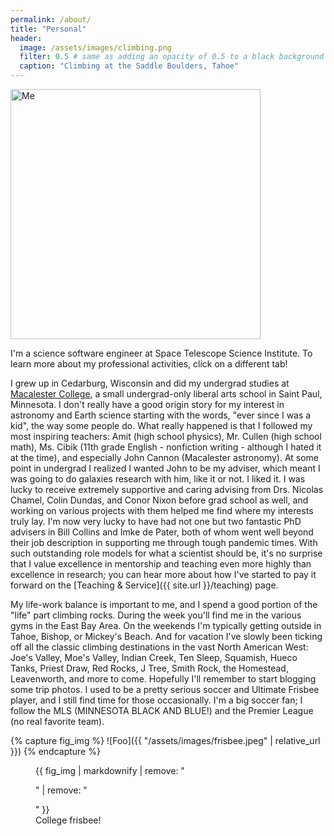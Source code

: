 ```yaml
---
permalink: /about/
title: "Personal"
header:
  image: /assets/images/climbing.png
  filter: 0.5 # same as adding an opacity of 0.5 to a black background
  caption: "Climbing at the Saddle Boulders, Tahoe"
---
```


<img src="{{ site.url }}{{ site.baseurl }}/assets/images/professional-thumbnail.png" alt="Me" width="400">

I'm a science software engineer at Space Telescope Science Institute. To learn more about my professional activities, click on a different tab!

I grew up in Cedarburg, Wisconsin and did my undergrad studies at [Macalester College](https://www.macalester.edu/), a small undergrad-only liberal arts school in Saint Paul, Minnesota. I don't really have a good origin story for my interest in astronomy and Earth science starting with the words, "ever since I was a kid", the way some people do. What really happened is that I followed my most inspiring teachers: Amit (high school physics), Mr. Cullen (high school math), Ms. Cibik (11th grade English - nonfiction writing - although I hated it at the time), and especially John Cannon (Macalester astronomy). At some point in undergrad I realized I wanted John to be my adviser, which meant I was going to do galaxies research with him, like it or not. I liked it. I was lucky to receive extremely supportive and caring advising from Drs. Nicolas Chamel, Colin Dundas, and Conor Nixon before grad school as well, and working on various projects with them helped me find where my interests truly lay.  I'm now very lucky to have had not one but two fantastic PhD advisers in Bill Collins and Imke de Pater, both of whom went well beyond their job description in supporting me through tough pandemic times. With such outstanding role models for what a scientist should be, it's no surprise that I value excellence in mentorship and teaching even more highly than excellence in research; you can hear more about how I've started to pay it forward on the [Teaching & Service]({{ site.url }}/teaching) page.


My life-work balance is important to me, and I spend a good portion of the "life" part climbing rocks. During the week you'll find me in the various gyms in the East Bay Area. On the weekends I'm typically getting outside in Tahoe, Bishop, or Mickey's Beach. And for vacation I've slowly been ticking off all the classic climbing destinations in the vast North American West: Joe's Valley, Moe's Valley, Indian Creek, Ten Sleep, Squamish, Hueco Tanks, Priest Draw, Red Rocks, J Tree, Smith Rock, the Homestead, Leavenworth, and more to come. Hopefully I'll remember to start blogging some trip photos. I used to be a pretty serious soccer and Ultimate Frisbee player, and I still find time for those occasionally. I'm a big soccer fan; I follow the MLS (MINNESOTA BLACK AND BLUE!) and the Premier League (no real favorite team).


{% capture fig_img %}
![Foo]({{ "/assets/images/frisbee.jpeg" | relative_url }})
{% endcapture %}

<figure>
  {{ fig_img | markdownify | remove: "<p>" | remove: "</p>" }}
  <figcaption>College frisbee!</figcaption>
</figure>

